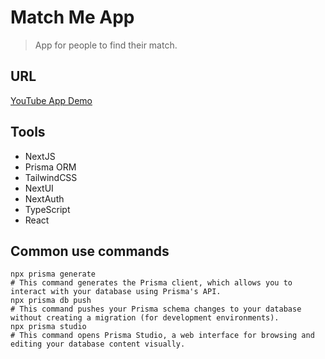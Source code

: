 # Match Me App

> App for people to find their match.
## URL

[YouTube App Demo](?)

## Tools

- NextJS
- Prisma ORM
- TailwindCSS
- NextUI
- NextAuth
- TypeScript
- React
## Common use commands
```
npx prisma generate
# This command generates the Prisma client, which allows you to interact with your database using Prisma's API.
npx prisma db push
# This command pushes your Prisma schema changes to your database without creating a migration (for development environments).
npx prisma studio
# This command opens Prisma Studio, a web interface for browsing and editing your database content visually.
```